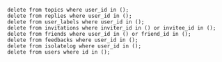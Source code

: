 
    delete from topics where user_id in ();
    delete from replies where user_id in ();
    delete from user_labels where user_id in ();
    delete from invitations where inviter_id in () or invitee_id in ();
    delete from friends where user_id in () or friend_id in ();
    delete from feedbacks where user_id in ();
    delete from isolatelog where user_id in ();
    delete from users where id in ();











